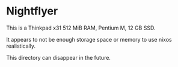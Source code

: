 # Nightflyer

This is a Thinkpad x31 512 MiB RAM, Pentium M, 12 GB SSD.

It appears to not be enough storage space or memory to use nixos realistically.

This directory can disappear in the future.
